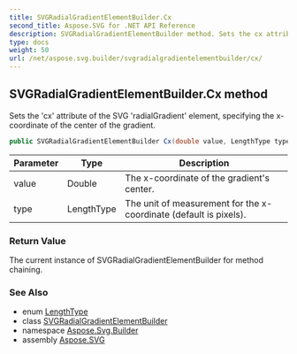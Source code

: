 ```yaml
---
title: SVGRadialGradientElementBuilder.Cx
second_title: Aspose.SVG for .NET API Reference
description: SVGRadialGradientElementBuilder method. Sets the cx attribute of the SVG radialGradient element specifying the x-coordinate of the center of the gradient
type: docs
weight: 50
url: /net/aspose.svg.builder/svgradialgradientelementbuilder/cx/
---
```

## SVGRadialGradientElementBuilder.Cx method

Sets the 'cx' attribute of the SVG 'radialGradient' element, specifying the x-coordinate of the center of the gradient.

```csharp
public SVGRadialGradientElementBuilder Cx(double value, LengthType type = LengthType.Px)
```

| Parameter | Type | Description |
| --- | --- | --- |
| value | Double | The x-coordinate of the gradient's center. |
| type | LengthType | The unit of measurement for the x-coordinate (default is pixels). |

### Return Value

The current instance of SVGRadialGradientElementBuilder for method chaining.

### See Also

* enum [LengthType](../../lengthtype/)
* class [SVGRadialGradientElementBuilder](../)
* namespace [Aspose.Svg.Builder](../../../aspose.svg.builder/)
* assembly [Aspose.SVG](../../../)
